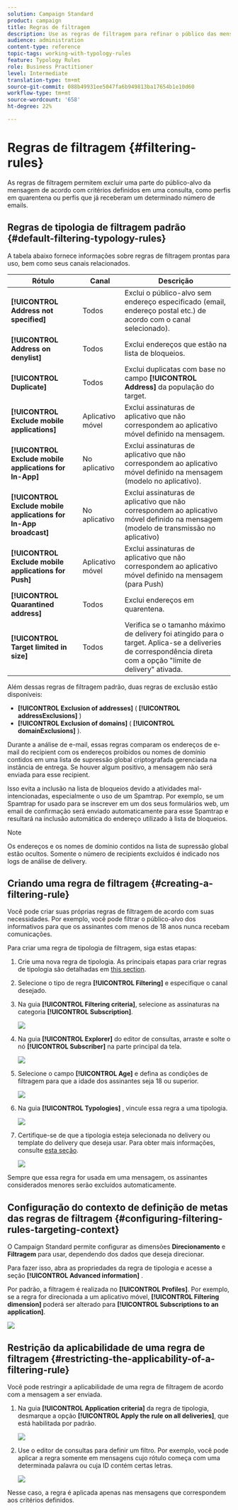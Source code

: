 ```yaml
---
solution: Campaign Standard
product: campaign
title: Regras de filtragem
description: Use as regras de filtragem para refinar o público das mensagens.
audience: administration
content-type: reference
topic-tags: working-with-typology-rules
feature: Typology Rules
role: Business Practitioner
level: Intermediate
translation-type: tm+mt
source-git-commit: 088b49931ee5047fa6b949813ba17654b1e10d60
workflow-type: tm+mt
source-wordcount: '658'
ht-degree: 22%

---
```



# Regras de filtragem {#filtering-rules}

As regras de filtragem permitem excluir uma parte do público-alvo da mensagem de acordo com critérios definidos em uma consulta, como perfis em quarentena ou perfis que já receberam um determinado número de emails.

## Regras de tipologia de filtragem padrão {#default-filtering-typology-rules}

A tabela abaixo fornece informações sobre regras de filtragem prontas para uso, bem como seus canais relacionados.

| Rótulo | Canal  | Descrição |
---------|----------|---------
| **[!UICONTROL Address not specified]** | Todos | Exclui o público-alvo sem endereço especificado (email, endereço postal etc.) de acordo com o canal selecionado). |
| **[!UICONTROL Address on denylist]** | Todos | Exclui endereços que estão na lista de bloqueios. |
| **[!UICONTROL Duplicate]** | Todos | Exclui duplicatas com base no campo **[!UICONTROL Address]** da população do target. |
| **[!UICONTROL Exclude mobile applications]** | Aplicativo móvel | Exclui assinaturas de aplicativo que não correspondem ao aplicativo móvel definido na mensagem. |
| **[!UICONTROL Exclude mobile applications for In-App]** | No aplicativo | Exclui assinaturas de aplicativo que não correspondem ao aplicativo móvel definido na mensagem (modelo no aplicativo). |
| **[!UICONTROL Exclude mobile applications for In-App broadcast]** | No aplicativo | Exclui assinaturas de aplicativo que não correspondem ao aplicativo móvel definido na mensagem (modelo de transmissão no aplicativo) |
| **[!UICONTROL Exclude mobile applications for Push]** | Aplicativo móvel | Exclui assinaturas de aplicativo que não correspondem ao aplicativo móvel definido na mensagem (para Push) |
| **[!UICONTROL Quarantined address]** | Todos | Exclui endereços em quarentena. |
| **[!UICONTROL Target limited in size]** | Todos | Verifica se o tamanho máximo de delivery foi atingido para o target. Aplica-se a deliveries de correspondência direta com a opção &quot;limite de delivery&quot; ativada. |

Além dessas regras de filtragem padrão, duas regras de exclusão estão disponíveis:

* **[!UICONTROL Exclusion of addresses]** ( **[!UICONTROL addressExclusions]** )
* **[!UICONTROL Exclusion of domains]** ( **[!UICONTROL domainExclusions]** ).

Durante a análise de e-mail, essas regras comparam os endereços de e-mail do recipient com os endereços proibidos ou nomes de domínio contidos em uma lista de supressão global criptografada gerenciada na instância de entrega. Se houver algum positivo, a mensagem não será enviada para esse recipient.

Isso evita a inclusão na lista de bloqueios devido a atividades mal-intencionadas, especialmente o uso de um Spamtrap. Por exemplo, se um Spamtrap for usado para se inscrever em um dos seus formulários web, um email de confirmação será enviado automaticamente para esse Spamtrap e resultará na inclusão automática do endereço utilizado à lista de bloqueios.

>[!NOTE]
>
>Os endereços e os nomes de domínio contidos na lista de supressão global estão ocultos. Somente o número de recipients excluídos é indicado nos logs de análise de delivery.

## Criando uma regra de filtragem {#creating-a-filtering-rule}

Você pode criar suas próprias regras de filtragem de acordo com suas necessidades. Por exemplo, você pode filtrar o público-alvo dos informativos para que os assinantes com menos de 18 anos nunca recebam comunicações.

Para criar uma regra de tipologia de filtragem, siga estas etapas:

1. Crie uma nova regra de tipologia. As principais etapas para criar regras de tipologia são detalhadas em [this section](../../sending/using/managing-typology-rules.md).

1. Selecione o tipo de regra **[!UICONTROL Filtering]** e especifique o canal desejado.

1. Na guia **[!UICONTROL Filtering criteria]**, selecione as assinaturas na categoria **[!UICONTROL Subscription]**.

   ![](assets/typology_create-rule-subscription.png)

1. Na guia **[!UICONTROL Explorer]** do editor de consultas, arraste e solte o nó **[!UICONTROL Subscriber]** na parte principal da tela.

   ![](assets/typology_create-rule-subscriber.png)

1. Selecione o campo **[!UICONTROL Age]** e defina as condições de filtragem para que a idade dos assinantes seja 18 ou superior.

   ![](assets/typology_create-rule-age.png)

1. Na guia **[!UICONTROL Typologies]** , vincule essa regra a uma tipologia.

   ![](assets/typology_create-rule-typology.png)

1. Certifique-se de que a tipologia esteja selecionada no delivery ou template do delivery que deseja usar. Para obter mais informações, consulte [esta seção](../../sending/using/managing-typologies.md#applying-typologies-to-messages).

   ![](assets/typology_template.png)

Sempre que essa regra for usada em uma mensagem, os assinantes considerados menores serão excluídos automaticamente.

## Configuração do contexto de definição de metas das regras de filtragem {#configuring-filtering-rules-targeting-context}

O Campaign Standard permite configurar as dimensões **Direcionamento** e **Filtragem** para usar, dependendo dos dados que deseja direcionar.

Para fazer isso, abra as propriedades da regra de tipologia e acesse a seção **[!UICONTROL Advanced information]** .

Por padrão, a filtragem é realizada no **[!UICONTROL Profiles]**. Por exemplo, se a regra for direcionada a um aplicativo móvel, **[!UICONTROL Filtering dimension]** poderá ser alterado para **[!UICONTROL Subscriptions to an application]**.

![](assets/typology_rule-order_2.png)

## Restrição da aplicabilidade de uma regra de filtragem {#restricting-the-applicability-of-a-filtering-rule}

Você pode restringir a aplicabilidade de uma regra de filtragem de acordo com a mensagem a ser enviada.

1. Na guia **[!UICONTROL Application criteria]** da regra de tipologia, desmarque a opção **[!UICONTROL Apply the rule on all deliveries]**, que está habilitada por padrão.

   ![](assets/typology_limit.png)

1. Use o editor de consultas para definir um filtro. Por exemplo, você pode aplicar a regra somente em mensagens cujo rótulo começa com uma determinada palavra ou cuja ID contém certas letras.

   ![](assets/typology_limit-rule.png)

Nesse caso, a regra é aplicada apenas nas mensagens que correspondem aos critérios definidos.
